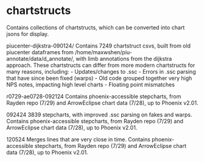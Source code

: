 # chartstructs

Contains collections of chartstructs, which can be converted into chart jsons for display.

piucenter-dijkstra-090124/
    Contains 7249 chartstruct csvs, built from old piucenter dataframes from /home/maxwshen/piu-annotate/data/d_annotate/, with limb annotations from the dijkstra approach. 
    These chartstructs can differ from more modern chartstructs for many reasons, including:
    - Updates/changes to .ssc
    - Errors in .ssc parsing that have since been fixed (warps)
    - Old code grouped together very high NPS notes, impacting high level charts
    - Floating point mismatches

r0729-ae0728-092124
    Contains phoenix-accessible stepcharts, from Rayden repo (7/29) and ArrowEclipse
    chart data (7/28), up to Phoenix v2.01.

092424
    3839 stepcharts, with improved .ssc parsing on fakes and warps.
    Contains phoenix-accessible stepcharts, from Rayden repo (7/29)
    and ArrowEclipse chart data (7/28), up to Phoenix v2.01.

120524
    Merges lines that are very close in time.
    Contains phoenix-accessible stepcharts, from Rayden repo (7/29)
    and ArrowEclipse chart data (7/28), up to Phoenix v2.01.
